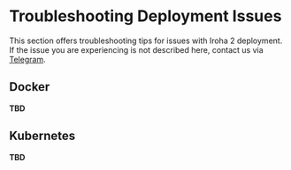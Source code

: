 # Troubleshooting Deployment Issues

This section offers troubleshooting tips for issues with Iroha 2
deployment. If the issue you are experiencing is not described here,
contact us via [Telegram](https://t.me/hyperledgeriroha).

<!-- TODO: add -->

## Docker

**TBD**

## Kubernetes

**TBD**
